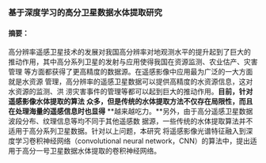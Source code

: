 ### 基于深度学习的高分卫星数据水体提取研究

#### 摘要：

高分辨率遥感卫星技术的发展对我国高分辨率对地观测水平的提升起到了巨大的
推动作用，其中高分系列卫星的发射与应用使得我国在资源监测、农业估产、灾害管理
等方面都获得了更高精度的数据源。在遥感影像中应用最为广泛的一大方面就是水资源
管理，高分辨率的遥感卫星数据可以提供高精度的水资源信息，这对水资源的监测、洪
涝灾害事件的管理等都可以起到巨大的推动作用。**目前，针对遥感影像水体提取的算法**
**众多，但是传统的水体提取方法不仅存在局限性，而且在处理海量的遥感信息时也显得**
**越来越吃力。**另外，由于高分遥感卫星数据波段分布、纹理信息等均不同于其他遥感数
据源，一些传统的水体提取算法并不适用于高分系列卫星数据。针对以上问题，本研究
将遥感影像光谱特征融入到深度学习卷积神经网络（convolutional neural network，CNN）的算法中，提出适用于高分一号卫星数据水体提取的卷积神经网络。

